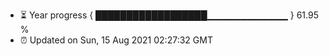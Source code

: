 - ⏳ Year progress { ██████████████████▁▁▁▁▁▁▁▁▁▁▁▁ } 61.95 %
- ⏰ Updated on Sun, 15 Aug 2021 02:27:32 GMT

